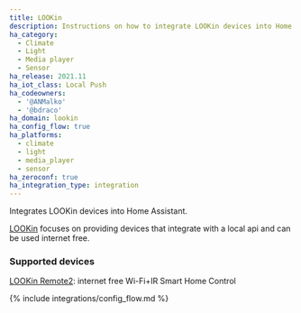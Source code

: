 ```yaml
---
title: LOOKin
description: Instructions on how to integrate LOOKin devices into Home Assistant.
ha_category:
  - Climate
  - Light
  - Media player
  - Sensor
ha_release: 2021.11
ha_iot_class: Local Push
ha_codeowners:
  - '@ANMalko'
  - '@bdraco'
ha_domain: lookin
ha_config_flow: true
ha_platforms:
  - climate
  - light
  - media_player
  - sensor
ha_zeroconf: true
ha_integration_type: integration
---
```


Integrates LOOKin devices into Home Assistant.

[LOOKin](https://look-in.club/devices) focuses on providing devices that integrate with a local api and can be used internet free.

### Supported devices

[LOOKin Remote2](https://look-in.club/store/remote2): internet free Wi-Fi+IR Smart Home Control

{% include integrations/config_flow.md %}
